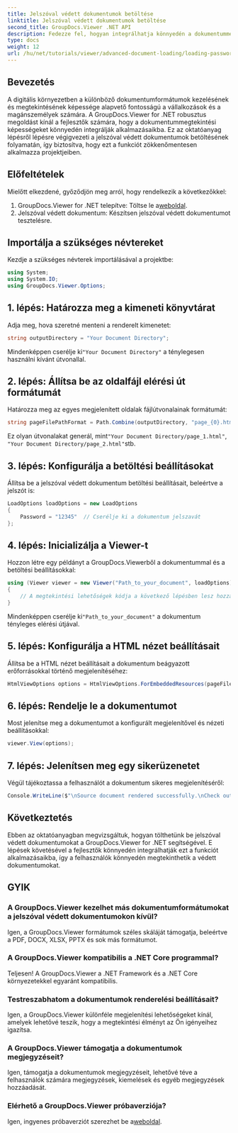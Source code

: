 ```yaml
---
title: Jelszóval védett dokumentumok betöltése
linktitle: Jelszóval védett dokumentumok betöltése
second_title: GroupDocs.Viewer .NET API
description: Fedezze fel, hogyan integrálhatja könnyedén a dokumentummegtekintési képességeket .NET-alkalmazásaiba a GroupDocs.Viewer segítségével. Ez az oktatóanyag átfogó, lépésenkénti útmutatót nyújt.
type: docs
weight: 12
url: /hu/net/tutorials/viewer/advanced-document-loading/loading-password-protected-document/
---
```

## Bevezetés

A digitális környezetben a különböző dokumentumformátumok kezelésének és megtekintésének képessége alapvető fontosságú a vállalkozások és a magánszemélyek számára. A GroupDocs.Viewer for .NET robusztus megoldást kínál a fejlesztők számára, hogy a dokumentummegtekintési képességeket könnyedén integrálják alkalmazásaikba. Ez az oktatóanyag lépésről lépésre végigvezeti a jelszóval védett dokumentumok betöltésének folyamatán, így biztosítva, hogy ezt a funkciót zökkenőmentesen alkalmazza projektjeiben.

## Előfeltételek

Mielőtt elkezdené, győződjön meg arról, hogy rendelkezik a következőkkel:

1.  GroupDocs.Viewer for .NET telepítve: Töltse le a[weboldal](https://releases.groupdocs.com/viewer/net/).
2. Jelszóval védett dokumentum: Készítsen jelszóval védett dokumentumot tesztelésre.

## Importálja a szükséges névtereket

Kezdje a szükséges névterek importálásával a projektbe:

```csharp
using System;
using System.IO;
using GroupDocs.Viewer.Options;
```

## 1. lépés: Határozza meg a kimeneti könyvtárat

Adja meg, hova szeretné menteni a renderelt kimenetet:

```csharp
string outputDirectory = "Your Document Directory";
```
 Mindenképpen cserélje ki`"Your Document Directory"` a ténylegesen használni kívánt útvonallal.

## 2. lépés: Állítsa be az oldalfájl elérési út formátumát

Határozza meg az egyes megjelenített oldalak fájlútvonalainak formátumát:

```csharp
string pageFilePathFormat = Path.Combine(outputDirectory, "page_{0}.html");
```

 Ez olyan útvonalakat generál, mint`"Your Document Directory/page_1.html"`, `"Your Document Directory/page_2.html"`stb.

## 3. lépés: Konfigurálja a betöltési beállításokat

Állítsa be a jelszóval védett dokumentum betöltési beállításait, beleértve a jelszót is:

```csharp
LoadOptions loadOptions = new LoadOptions
{
    Password = "12345"  // Cserélje ki a dokumentum jelszavát
};
```

## 4. lépés: Inicializálja a Viewer-t

Hozzon létre egy példányt a GroupDocs.Viewerből a dokumentummal és a betöltési beállításokkal:

```csharp
using (Viewer viewer = new Viewer("Path_to_your_document", loadOptions))
{
    // A megtekintési lehetőségek kódja a következő lépésben lesz hozzáadva.
}
```
 Mindenképpen cserélje ki`"Path_to_your_document"` a dokumentum tényleges elérési útjával.

## 5. lépés: Konfigurálja a HTML nézet beállításait

Állítsa be a HTML nézet beállításait a dokumentum beágyazott erőforrásokkal történő megjelenítéséhez:

```csharp
HtmlViewOptions options = HtmlViewOptions.ForEmbeddedResources(pageFilePathFormat);
```

## 6. lépés: Rendelje le a dokumentumot

Most jelenítse meg a dokumentumot a konfigurált megjelenítővel és nézeti beállításokkal:

```csharp
viewer.View(options);
```

## 7. lépés: Jelenítsen meg egy sikerüzenetet

Végül tájékoztassa a felhasználót a dokumentum sikeres megjelenítéséről:

```csharp
Console.WriteLine($"\nSource document rendered successfully.\nCheck output in {outputDirectory}.");
```

## Következtetés

Ebben az oktatóanyagban megvizsgáltuk, hogyan tölthetünk be jelszóval védett dokumentumokat a GroupDocs.Viewer for .NET segítségével. E lépések követésével a fejlesztők könnyedén integrálhatják ezt a funkciót alkalmazásaikba, így a felhasználók könnyedén megtekinthetik a védett dokumentumokat.

## GYIK

### A GroupDocs.Viewer kezelhet más dokumentumformátumokat a jelszóval védett dokumentumokon kívül?

Igen, a GroupDocs.Viewer formátumok széles skáláját támogatja, beleértve a PDF, DOCX, XLSX, PPTX és sok más formátumot.

### A GroupDocs.Viewer kompatibilis a .NET Core programmal?

Teljesen! A GroupDocs.Viewer a .NET Framework és a .NET Core környezetekkel egyaránt kompatibilis.

### Testreszabhatom a dokumentumok renderelési beállításait?

Igen, a GroupDocs.Viewer különféle megjelenítési lehetőségeket kínál, amelyek lehetővé teszik, hogy a megtekintési élményt az Ön igényeihez igazítsa.

### A GroupDocs.Viewer támogatja a dokumentumok megjegyzéseit?

Igen, támogatja a dokumentumok megjegyzéseit, lehetővé téve a felhasználók számára megjegyzések, kiemelések és egyéb megjegyzések hozzáadását.

### Elérhető a GroupDocs.Viewer próbaverziója?

 Igen, ingyenes próbaverziót szerezhet be a[weboldal](https://releases.groupdocs.com/).